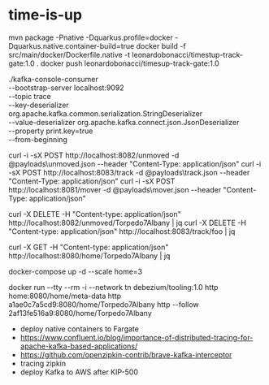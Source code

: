 # time-is-up

mvn package -Pnative -Dquarkus.profile=docker -Dquarkus.native.container-build=true
docker build -f src/main/docker/Dockerfile.native -t leonardobonacci/timestup-track-gate:1.0 .
docker push leonardobonacci/timesup-track-gate:1.0

./kafka-console-consumer \
     --bootstrap-server localhost:9092 \
     --topic trace \
     --key-deserializer org.apache.kafka.common.serialization.StringDeserializer \
     --value-deserializer org.apache.kafka.connect.json.JsonDeserializer \
     --property print.key=true \
     --from-beginning

curl -i -sX POST http://localhost:8082/unmoved -d @payloads\unmoved.json --header "Content-Type: application/json"
curl -i -sX POST http://localhost:8083/track -d @payloads\track.json --header "Content-Type: application/json"
curl -i -sX POST http://localhost:8081/mover -d @payloads\mover.json --header "Content-Type: application/json"

curl -X DELETE -H "Content-type: application/json" http://localhost:8082/unmoved/Torpedo7Albany | jq
curl -X DELETE -H "Content-type: application/json" http://localhost:8083/track/foo | jq

curl -X GET -H "Content-type: application/json" http://localhost:8080/home/Torpedo7Albany | jq

docker-compose up -d --scale home=3

docker run --tty --rm -i --network tn debezium/tooling:1.0
http home:8080/home/meta-data
http a1ae0c7a5cd9:8080/home/Torpedo7Albany
http --follow 2af13fe516a9:8080/home/Torpedo7Albany

- deploy native containers to Fargate
- https://www.confluent.io/blog/importance-of-distributed-tracing-for-apache-kafka-based-applications/
- https://github.com/openzipkin-contrib/brave-kafka-interceptor
- tracing zipkin
- deploy Kafka to AWS after KIP-500
